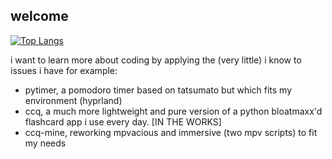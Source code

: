 ## welcome
[![Top Langs](https://github-readme-stats-git-masterrstaa-rickstaa.vercel.app/api/top-langs/?username=sg-hk&theme=dracula)](https://github.com/sg-hk/github-readme-stats)

i want to learn more about coding by applying the (very little) i know to issues i have
for example:
- pytimer, a pomodoro timer based on tatsumato but which fits my environment (hyprland)
- ccq, a much more lightweight and pure version of a python bloatmaxx'd flashcard app i use every day. [IN THE WORKS]
- ccq-mine, reworking mpvacious and immersive (two mpv scripts) to fit my needs
